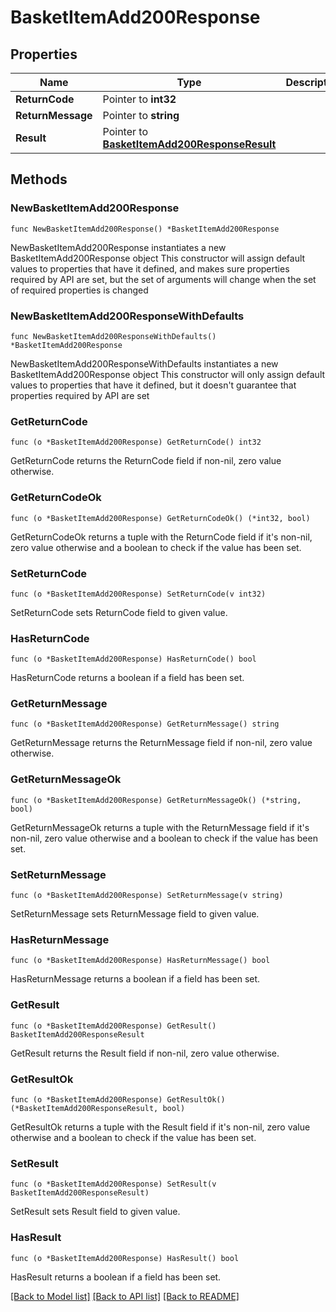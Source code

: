 # BasketItemAdd200Response

## Properties

Name | Type | Description | Notes
------------ | ------------- | ------------- | -------------
**ReturnCode** | Pointer to **int32** |  | [optional] 
**ReturnMessage** | Pointer to **string** |  | [optional] 
**Result** | Pointer to [**BasketItemAdd200ResponseResult**](BasketItemAdd200ResponseResult.md) |  | [optional] 

## Methods

### NewBasketItemAdd200Response

`func NewBasketItemAdd200Response() *BasketItemAdd200Response`

NewBasketItemAdd200Response instantiates a new BasketItemAdd200Response object
This constructor will assign default values to properties that have it defined,
and makes sure properties required by API are set, but the set of arguments
will change when the set of required properties is changed

### NewBasketItemAdd200ResponseWithDefaults

`func NewBasketItemAdd200ResponseWithDefaults() *BasketItemAdd200Response`

NewBasketItemAdd200ResponseWithDefaults instantiates a new BasketItemAdd200Response object
This constructor will only assign default values to properties that have it defined,
but it doesn't guarantee that properties required by API are set

### GetReturnCode

`func (o *BasketItemAdd200Response) GetReturnCode() int32`

GetReturnCode returns the ReturnCode field if non-nil, zero value otherwise.

### GetReturnCodeOk

`func (o *BasketItemAdd200Response) GetReturnCodeOk() (*int32, bool)`

GetReturnCodeOk returns a tuple with the ReturnCode field if it's non-nil, zero value otherwise
and a boolean to check if the value has been set.

### SetReturnCode

`func (o *BasketItemAdd200Response) SetReturnCode(v int32)`

SetReturnCode sets ReturnCode field to given value.

### HasReturnCode

`func (o *BasketItemAdd200Response) HasReturnCode() bool`

HasReturnCode returns a boolean if a field has been set.

### GetReturnMessage

`func (o *BasketItemAdd200Response) GetReturnMessage() string`

GetReturnMessage returns the ReturnMessage field if non-nil, zero value otherwise.

### GetReturnMessageOk

`func (o *BasketItemAdd200Response) GetReturnMessageOk() (*string, bool)`

GetReturnMessageOk returns a tuple with the ReturnMessage field if it's non-nil, zero value otherwise
and a boolean to check if the value has been set.

### SetReturnMessage

`func (o *BasketItemAdd200Response) SetReturnMessage(v string)`

SetReturnMessage sets ReturnMessage field to given value.

### HasReturnMessage

`func (o *BasketItemAdd200Response) HasReturnMessage() bool`

HasReturnMessage returns a boolean if a field has been set.

### GetResult

`func (o *BasketItemAdd200Response) GetResult() BasketItemAdd200ResponseResult`

GetResult returns the Result field if non-nil, zero value otherwise.

### GetResultOk

`func (o *BasketItemAdd200Response) GetResultOk() (*BasketItemAdd200ResponseResult, bool)`

GetResultOk returns a tuple with the Result field if it's non-nil, zero value otherwise
and a boolean to check if the value has been set.

### SetResult

`func (o *BasketItemAdd200Response) SetResult(v BasketItemAdd200ResponseResult)`

SetResult sets Result field to given value.

### HasResult

`func (o *BasketItemAdd200Response) HasResult() bool`

HasResult returns a boolean if a field has been set.


[[Back to Model list]](../README.md#documentation-for-models) [[Back to API list]](../README.md#documentation-for-api-endpoints) [[Back to README]](../README.md)


